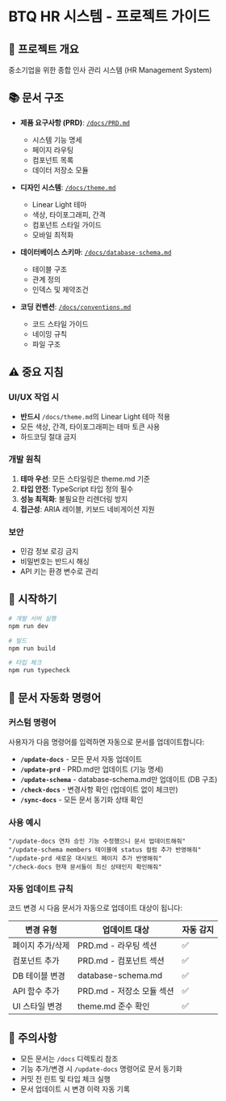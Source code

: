 # BTQ HR 시스템 - 프로젝트 가이드

## 🎯 프로젝트 개요
중소기업을 위한 종합 인사 관리 시스템 (HR Management System)

## 📚 문서 구조
- **제품 요구사항 (PRD)**: [`/docs/PRD.md`](./docs/PRD.md)
  - 시스템 기능 명세
  - 페이지 라우팅
  - 컴포넌트 목록
  - 데이터 저장소 모듈

- **디자인 시스템**: [`/docs/theme.md`](./docs/theme.md)
  - Linear Light 테마
  - 색상, 타이포그래피, 간격
  - 컴포넌트 스타일 가이드
  - 모바일 최적화

- **데이터베이스 스키마**: [`/docs/database-schema.md`](./docs/database-schema.md)
  - 테이블 구조
  - 관계 정의
  - 인덱스 및 제약조건

- **코딩 컨벤션**: [`/docs/conventions.md`](./docs/conventions.md)
  - 코드 스타일 가이드
  - 네이밍 규칙
  - 파일 구조

## ⚠️ 중요 지침

### UI/UX 작업 시
- **반드시** `/docs/theme.md`의 Linear Light 테마 적용
- 모든 색상, 간격, 타이포그래피는 테마 토큰 사용
- 하드코딩 절대 금지

### 개발 원칙
1. **테마 우선**: 모든 스타일링은 theme.md 기준
2. **타입 안전**: TypeScript 타입 정의 필수
3. **성능 최적화**: 불필요한 리렌더링 방지
4. **접근성**: ARIA 레이블, 키보드 네비게이션 지원

### 보안
- 민감 정보 로깅 금지
- 비밀번호는 반드시 해싱
- API 키는 환경 변수로 관리

## 🚀 시작하기
```bash
# 개발 서버 실행
npm run dev

# 빌드
npm run build

# 타입 체크
npm run typecheck
```

## 🤖 문서 자동화 명령어

### 커스텀 명령어
사용자가 다음 명령어를 입력하면 자동으로 문서를 업데이트합니다:

- **`/update-docs`** - 모든 문서 자동 업데이트
- **`/update-prd`** - PRD.md만 업데이트 (기능 명세)
- **`/update-schema`** - database-schema.md만 업데이트 (DB 구조)
- **`/check-docs`** - 변경사항 확인 (업데이트 없이 체크만)
- **`/sync-docs`** - 모든 문서 동기화 상태 확인

### 사용 예시
```
"/update-docs 연차 승인 기능 수정했으니 문서 업데이트해줘"
"/update-schema members 테이블에 status 컬럼 추가 반영해줘"
"/update-prd 새로운 대시보드 페이지 추가 반영해줘"
"/check-docs 현재 문서들이 최신 상태인지 확인해줘"
```

### 자동 업데이트 규칙
코드 변경 시 다음 문서가 자동으로 업데이트 대상이 됩니다:

| 변경 유형 | 업데이트 대상 | 자동 감지 |
|---------|------------|----------|
| 페이지 추가/삭제 | PRD.md - 라우팅 섹션 | ✅ |
| 컴포넌트 추가 | PRD.md - 컴포넌트 섹션 | ✅ |
| DB 테이블 변경 | database-schema.md | ✅ |
| API 함수 추가 | PRD.md - 저장소 모듈 섹션 | ✅ |
| UI 스타일 변경 | theme.md 준수 확인 | ✅ |

## 📝 주의사항
- 모든 문서는 `/docs` 디렉토리 참조
- 기능 추가/변경 시 `/update-docs` 명령어로 문서 동기화
- 커밋 전 린트 및 타입 체크 실행
- 문서 업데이트 시 변경 이력 자동 기록